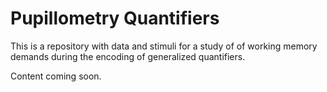 # Pupillometry Quantifiers
This is a repository with data and stimuli for a study of of working memory demands during the encoding of generalized quantifiers.

Content coming soon.
